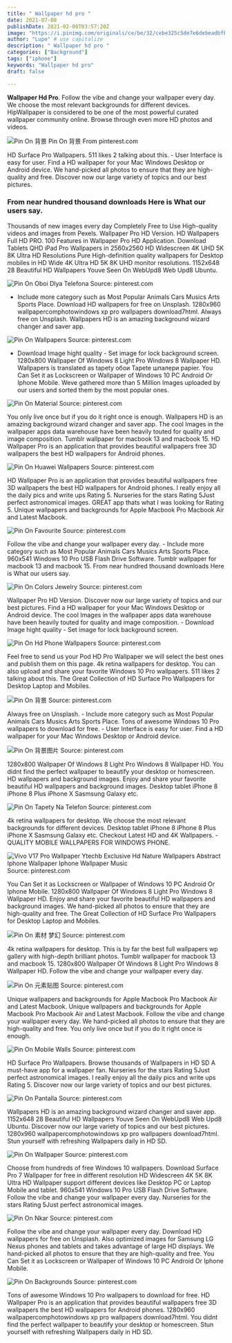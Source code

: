 ```yaml
---
title: " Wallpaper hd pro "
date: 2021-07-08
publishDate: 2021-02-08T03:57:20Z
image: "https://i.pinimg.com/originals/ce/be/32/cebe325c5de7e6debeadbfbefb0fc289.png"
author: "Lupo" # use capitalize
description: " Wallpaper hd pro "
categories: ["Background"]
tags: ["iphone"]
keywords: "Wallpaper hd pro"
draft: false

---
```



**Wallpaper Hd Pro**. Follow the vibe and change your wallpaper every day. We choose the most relevant backgrounds for different devices. HipWallpaper is considered to be one of the most powerful curated wallpaper community online. Browse through even more HD photos and videos.

![Pin On 背景](https://i.pinimg.com/originals/4d/29/44/4d294431f2982c29cf7a56823a76d16e.png "Pin On 背景")
Pin On 背景 From pinterest.com


HD Surface Pro Wallpapers. 511 likes 2 talking about this. - User Interface is easy for user. Find a HD wallpaper for your Mac Windows Desktop or Android device. We hand-picked all photos to ensure that they are high-quality and free. Discover now our large variety of topics and our best pictures.

### From near hundred thousand downloads Here is What our users say.

Thousands of new images every day Completely Free to Use High-quality videos and images from Pexels. Wallpaper Pro HD Version. HD Wallpapers Full HD PRO. 100 Features in Wallpaper Pro HD Application. Download Tablets QHD iPad Pro Wallpapers in 2560x2560 HD Widescreen 4K UHD 5K 8K Ultra HD Resolutions Pure High-definition quality wallpapers for Desktop mobiles in HD Wide 4K Ultra HD 5K 8K UHD monitor resolutions. 1152x648 28 Beautiful HD Wallpapers Youve Seen On WebUpd8 Web Upd8 Ubuntu.


![Pin On Oboi Dlya Telefona](https://i.pinimg.com/originals/7c/0f/62/7c0f62e9369b3ea60a7be85dc83ee4b1.png "Pin On Oboi Dlya Telefona")
Source: pinterest.com

- Include more category such as Most Popular Animals Cars Musics Arts Sports Place. Download HD wallpapers for free on Unsplash. 1280x960 wallpapercomphotowindows xp pro wallpapers download7html. Always free on Unsplash. Wallpapers HD is an amazing background wizard changer and saver app.

![Pin On Wallpapers](https://i.pinimg.com/736x/f1/9a/d1/f19ad1f560233da7e22cf793fe65e972.jpg "Pin On Wallpapers")
Source: pinterest.com

- Download Image hight quality - Set image for lock background screen. 1280x800 Wallpaper Of Windows 8 Light Pro Windows 8 Wallpaper HD. Wallpapers is translated as tapety обои Tapete шпалери papier. You Can Set it as Lockscreen or Wallpaper of Windows 10 PC Android Or Iphone Mobile. Weve gathered more than 5 Million Images uploaded by our users and sorted them by the most popular ones.

![Pin On Material](https://i.pinimg.com/originals/e1/15/71/e11571173ab2795730f9ac19be95c976.png "Pin On Material")
Source: pinterest.com

You only live once but if you do it right once is enough. Wallpapers HD is an amazing background wizard changer and saver app. The cool Images in the wallpaper apps data warehouse have been heavily touted for quality and image composition. Tumblr wallpaper for macbook 13 and macbook 15. HD Wallpaper Pro is an application that provides beautiful wallpapers free 3D wallpapers the best HD wallpapers for Android phones.

![Pin On Huawei Wallpapers](https://i.pinimg.com/originals/73/71/c8/7371c8dc3401c651274355a9af68a7a1.png "Pin On Huawei Wallpapers")
Source: pinterest.com

HD Wallpaper Pro is an application that provides beautiful wallpapers free 3D wallpapers the best HD wallpapers for Android phones. I really enjoy all the daily pics and write ups Rating 5. Nurseries for the stars Rating 5Just perfect astronomical images. GREAT app thats what I was looking for Rating 5. Unique wallpapers and backgrounds for Apple Macbook Pro Macbook Air and Latest Macbook.

![Pin On Favourite](https://i.pinimg.com/originals/e1/e5/8c/e1e58ca7a7da44d537b45cae8938e0fd.jpg "Pin On Favourite")
Source: pinterest.com

Follow the vibe and change your wallpaper every day. - Include more category such as Most Popular Animals Cars Musics Arts Sports Place. 960x541 Windows 10 Pro USB Flash Drive Software. Tumblr wallpaper for macbook 13 and macbook 15. From near hundred thousand downloads Here is What our users say.

![Pin On Colors Jewelry](https://i.pinimg.com/originals/b9/ae/4d/b9ae4d36971d19faab6f1113b033c684.png "Pin On Colors Jewelry")
Source: pinterest.com

Wallpaper Pro HD Version. Discover now our large variety of topics and our best pictures. Find a HD wallpaper for your Mac Windows Desktop or Android device. The cool Images in the wallpaper apps data warehouse have been heavily touted for quality and image composition. - Download Image hight quality - Set image for lock background screen.

![Pin On Hd Phone Wallpapers](https://i.pinimg.com/originals/15/e7/25/15e725a50911b914cfbc78ab61f3beb8.png "Pin On Hd Phone Wallpapers")
Source: pinterest.com

Feel free to send us your Pod HD Pro Wallpaper we will select the best ones and publish them on this page. 4k retina wallpapers for desktop. You can also upload and share your favorite Windows 10 Pro wallpapers. 511 likes 2 talking about this. The Great Collection of HD Surface Pro Wallpapers for Desktop Laptop and Mobiles.

![Pin On 背景](https://i.pinimg.com/originals/4d/29/44/4d294431f2982c29cf7a56823a76d16e.png "Pin On 背景")
Source: pinterest.com

Always free on Unsplash. - Include more category such as Most Popular Animals Cars Musics Arts Sports Place. Tons of awesome Windows 10 Pro wallpapers to download for free. - User Interface is easy for user. Find a HD wallpaper for your Mac Windows Desktop or Android device.

![Pin On 背景图片](https://i.pinimg.com/originals/fb/e7/4e/fbe74e4ed24de6244ac55b8144f42d9b.png "Pin On 背景图片")
Source: pinterest.com

1280x800 Wallpaper Of Windows 8 Light Pro Windows 8 Wallpaper HD. You didnt find the perfect wallpaper to beautify your desktop or homescreen. HD wallpapers and background images. Enjoy and share your favorite beautiful HD wallpapers and background images. Desktop tablet iPhone 8 iPhone 8 Plus iPhone X Sasmsung Galaxy etc.

![Pin On Tapety Na Telefon](https://i.pinimg.com/originals/d0/ef/6f/d0ef6f5ebd2a704b380ec4263d878dcf.jpg "Pin On Tapety Na Telefon")
Source: pinterest.com

4k retina wallpapers for desktop. We choose the most relevant backgrounds for different devices. Desktop tablet iPhone 8 iPhone 8 Plus iPhone X Sasmsung Galaxy etc. Checkout Latest HD and 4K Wallpapers. - QUALITY MOBILE WALLPAPERS FOR WINDOWS PHONE.

![Vivo V17 Pro Wallpaper Ytechb Exclusive Hd Nature Wallpapers Abstract Iphone Wallpaper Iphone Wallpaper Music](https://i.pinimg.com/originals/86/98/20/869820978f8ea7ad8ea0a8b8f4a854e0.png "Vivo V17 Pro Wallpaper Ytechb Exclusive Hd Nature Wallpapers Abstract Iphone Wallpaper Iphone Wallpaper Music")
Source: pinterest.com

You Can Set it as Lockscreen or Wallpaper of Windows 10 PC Android Or Iphone Mobile. 1280x800 Wallpaper Of Windows 8 Light Pro Windows 8 Wallpaper HD. Enjoy and share your favorite beautiful HD wallpapers and background images. We hand-picked all photos to ensure that they are high-quality and free. The Great Collection of HD Surface Pro Wallpapers for Desktop Laptop and Mobiles.

![Pin On 素材 梦幻](https://i.pinimg.com/originals/25/71/9a/25719ac190e6f60994d4749a562c33a8.png "Pin On 素材 梦幻")
Source: pinterest.com

4k retina wallpapers for desktop. This is by far the best full wallpapers wp gallery with high-depth brilliant photos. Tumblr wallpaper for macbook 13 and macbook 15. 1280x800 Wallpaper Of Windows 8 Light Pro Windows 8 Wallpaper HD. Follow the vibe and change your wallpaper every day.

![Pin On 元素贴图](https://i.pinimg.com/originals/e9/2a/0a/e92a0ab08ef076fb46edbfb56ec530f6.jpg "Pin On 元素贴图")
Source: pinterest.com

Unique wallpapers and backgrounds for Apple Macbook Pro Macbook Air and Latest Macbook. Unique wallpapers and backgrounds for Apple Macbook Pro Macbook Air and Latest Macbook. Follow the vibe and change your wallpaper every day. We hand-picked all photos to ensure that they are high-quality and free. You only live once but if you do it right once is enough.

![Pin On Mobile Walls](https://i.pinimg.com/originals/f0/ee/7f/f0ee7f63faf15904a7f82c648ddc796e.png "Pin On Mobile Walls")
Source: pinterest.com

HD Surface Pro Wallpapers. Browse thousands of Wallpapers in HD SD A must-have app for a wallpaper fan. Nurseries for the stars Rating 5Just perfect astronomical images. I really enjoy all the daily pics and write ups Rating 5. Discover now our large variety of topics and our best pictures.

![Pin On Pantalla](https://i.pinimg.com/originals/5f/2d/06/5f2d06d601502576d4bc05debef2ee0b.png "Pin On Pantalla")
Source: pinterest.com

Wallpapers HD is an amazing background wizard changer and saver app. 1152x648 28 Beautiful HD Wallpapers Youve Seen On WebUpd8 Web Upd8 Ubuntu. Discover now our large variety of topics and our best pictures. 1280x960 wallpapercomphotowindows xp pro wallpapers download7html. Stun yourself with refreshing Wallpapers daily in HD SD.

![Pin On Wallpaper](https://i.pinimg.com/originals/59/bc/d0/59bcd0ef7af9b3db9ff0764082b0bd8a.jpg "Pin On Wallpaper")
Source: pinterest.com

Choose from hundreds of free Windows 10 wallpapers. Download Surface Pro 7 Wallpaper for free in different resolution HD Widescreen 4K 5K 8K Ultra HD Wallpaper support different devices like Desktop PC or Laptop Mobile and tablet. 960x541 Windows 10 Pro USB Flash Drive Software. Follow the vibe and change your wallpaper every day. Nurseries for the stars Rating 5Just perfect astronomical images.

![Pin On Nkar](https://i.pinimg.com/originals/f0/20/f5/f020f5d8605a6fbfc841f1f5e026caea.jpg "Pin On Nkar")
Source: pinterest.com

Follow the vibe and change your wallpaper every day. Download HD wallpapers for free on Unsplash. Also optimized images for Samsung LG Nexus phones and tablets and takes advantage of large HD displays. We hand-picked all photos to ensure that they are high-quality and free. You Can Set it as Lockscreen or Wallpaper of Windows 10 PC Android Or Iphone Mobile.

![Pin On Backgrounds](https://i.pinimg.com/originals/ce/be/32/cebe325c5de7e6debeadbfbefb0fc289.png "Pin On Backgrounds")
Source: pinterest.com

Tons of awesome Windows 10 Pro wallpapers to download for free. HD Wallpaper Pro is an application that provides beautiful wallpapers free 3D wallpapers the best HD wallpapers for Android phones. 1280x960 wallpapercomphotowindows xp pro wallpapers download7html. You didnt find the perfect wallpaper to beautify your desktop or homescreen. Stun yourself with refreshing Wallpapers daily in HD SD.


